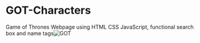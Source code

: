 # GOT-Characters
Game of Thrones Webpage using HTML CSS JavaScript,
functional search box and name tags![GOT](https://user-images.githubusercontent.com/107345317/188216267-902217e9-5aad-4af6-989b-10346b5de88c.png)
